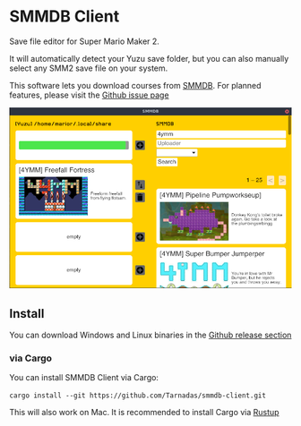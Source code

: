 # SMMDB Client

Save file editor for Super Mario Maker 2.

It will automatically detect your Yuzu save folder, but you can also manually select any SMM2 save file on your system.

This software lets you download courses from [SMMDB](https://smmdb.net).
For planned features, please visit the [Github issue page](https://github.com/Tarnadas/smmdb-client/issues)

![](./assets/screenshot.png)

## Install

You can download Windows and Linux binaries in the [Github release section](https://github.com/Tarnadas/smmdb-client/releases)

### via Cargo

You can install SMMDB Client via Cargo:

`cargo install --git https://github.com/Tarnadas/smmdb-client.git`

This will also work on Mac.
It is recommended to install Cargo via [Rustup](https://rustup.rs/)
